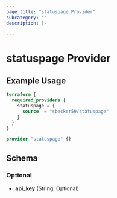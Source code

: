 ```yaml
---
page_title: "statuspage Provider"
subcategory: ""
description: |-
  
---
```


# statuspage Provider



## Example Usage

```terraform
terraform {
  required_providers {
    statuspage = {
      source  = "sbecker59/statuspage"
    }
  }
}

provider "statuspage" {}
```

## Schema

### Optional

- **api_key** (String, Optional)
